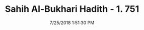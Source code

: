---
title        : "Sahih Al-Bukhari Hadith - 1. 751"
date         : 7/25/2018 1:51:30 PM
draft        : false
type         : "hadith"
layout       : "hadith"
BookCode     : "SHB"
VolumeNumber : "1"
HadithNumber : "751"
categories  :  ["Prayer Characteristics-To end the Takbir on bowing"]
tags  :  ["Imran bin Husain"]
---